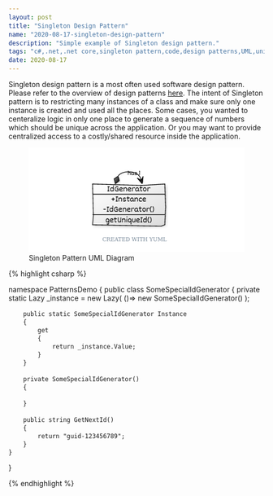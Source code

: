 ```yaml
---
layout: post
title: "Singleton Design Pattern"
name: "2020-08-17-singleton-design-pattern"
description: "Simple example of Singleton design pattern."
tags: "c#,.net,.net core,singleton pattern,code,design patterns,UML,unified modeling language,technical article,blog,post"
date: 2020-08-17
---
```


<p>Singleton design pattern is a most often used software design pattern. Please refer to the overview of design patterns <a href="http://srirangamv.github.io/blog/design-patterns-overview" target="_blank">here</a>. The intent of Singleton pattern is to restricting many instances of a class and make sure only one instance is created and used all the places. Some cases, you wanted to centeralize logic in only one place to generate a sequence of numbers which should be unique across the application. Or you may want to provide centralized access to a costly/shared resource inside the application.</p>

<p>
    <figure>
      <img src="/images/SinglePattern.png" alt="Singleton Pattern UML Diagram" width="426px" height="205px" />
      <figcaption>Singleton Pattern UML Diagram</figcaption>
    </figure>    
</p>

{% highlight csharp %}

namespace PatternsDemo
{
    public class SomeSpecialIdGenerator
    {
        private static Lazy<SomeSpecialIdGenerator> _instance = new Lazy<SomeSpecialIdGenerator>(
            ()=> new SomeSpecialIdGenerator()
        );

        public static SomeSpecialIdGenerator Instance
        {
            get
            {
                return _instance.Value;
            }
        }

        private SomeSpecialIdGenerator()
        {

        }

        public string GetNextId()
        {
            return "guid-123456789";
        }
    }
}

{% endhighlight %}